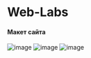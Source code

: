 # Web-Labs

#### Макет сайта
![image](https://user-images.githubusercontent.com/71985277/194904243-92328105-7983-4781-b462-46e43b845135.png)
![image](https://user-images.githubusercontent.com/71985277/194904258-1bc1ddfd-c714-4688-87c5-c60a79a9541a.png)
![image](https://user-images.githubusercontent.com/71985277/194904275-d16cadfc-e1a1-459d-9a7b-0b3a20efc130.png)


